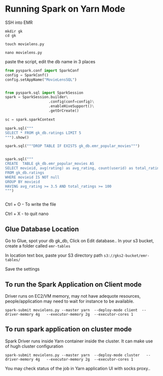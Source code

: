 # Running Spark on Yarn Mode

SSH into EMR

```
mkdir gk
cd gk

touch movielens.py

nano movielens.py
```

paste the script, edit the db name in 3 places

```python
from pyspark.conf import SparkConf
config = SparkConf()
config.setAppName("MovieLensSQL")


from pyspark.sql import SparkSession
spark = SparkSession.builder\
                    .config(conf=config)\
                    .enableHiveSupport()\
                    .getOrCreate()

sc = spark.sparkContext

spark.sql("""
SELECT * FROM gk_db.ratings LIMIT 5
""").show()

spark.sql("""DROP TABLE IF EXISTS gk_db.emr_popular_movies""")


spark.sql("""
CREATE  TABLE gk_db.emr_popular_movies AS
SELECT movieid, avg(rating) as avg_rating, count(userid) as total_ratings
FROM gk_db.ratings
WHERE movieid IS NOT null
GROUP BY movieid
HAVING avg_rating >= 3.5 AND total_ratings >= 100
""")



```


Ctrl + O - To write the file

Ctrl + X - to quit nano

## Glue Database Location

Go to Glue, spot your db  gk_db, Click on Edit database..
In your s3 bucket, create a folder called `emr-tables`

In location text box,  paste your S3 directory path `s3://gks2-bucket/emr-tables/`

Save the settings

## To run the Spark Application on Client mode

Driver runs on EC2/VM memory, may not have adequote resources, people/application may need to wait for instance to be available.

```
spark-submit movielens.py --master yarn  --deploy-mode client  --driver-memory 4g   --executor-memory 2g  --executor-cores 1
```
## To run spark application on cluster mode


Spark Driver runs inside Yarn container inside the cluster. It can make use of hugh cluster configuration


```
spark-submit movielens.py --master yarn  --deploy-mode cluster   --driver-memory 4g   --executor-memory 2g  --executor-cores 1
```

You may check status of the job in Yarn application UI with socks proxy..
